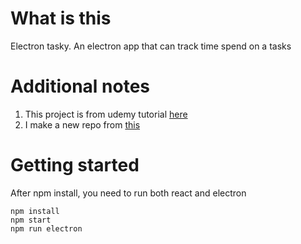 # What is this

Electron tasky. An electron app that can track time spend on a tasks

# Additional notes

1. This project is from udemy tutorial [here](https://www.udemy.com/electron-react-tutorial)
2. I make a new repo from [this](https://github.com/StephenGrider/ElectronCode/tree/master/boilerplates/tasky)

# Getting started

After npm install, you need to run both react and electron

```
npm install
npm start
npm run electron
```

